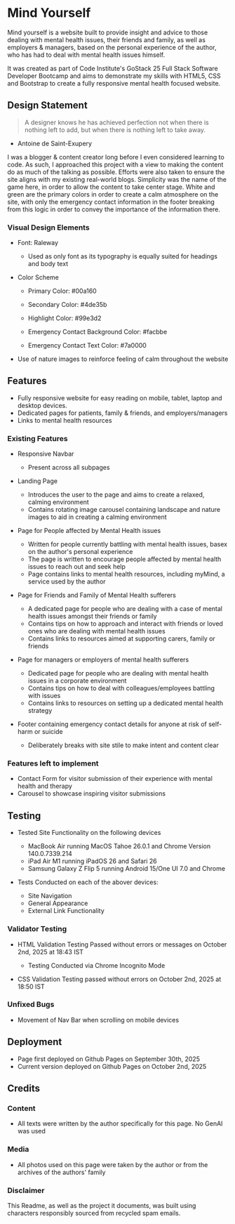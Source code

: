 # Mind Yourself

Mind yourself is a website built to provide insight and advice to those dealing with mental health issues, their friends and family, as well as employers & managers, based on the personal experience of the author, who has had to deal with mental health issues himself.

It was created as part of Code Institute's GoStack 25 Full Stack Software Developer Bootcamp and aims to demonstrate my skills with HTML5, CSS and Bootstrap to create a fully responsive mental health focused website.

## Design Statement

> A designer knows he has achieved perfection not when there is nothing left to add, but when there is nothing left to take away.
- Antoine de Saint-Exupery

I was a blogger & content creator long before I even considered learning to code. As such, I approached this project with a view to making the content do as much of the talking as possible. Efforts were also taken to ensure the site aligns with my existing real-world blogs. Simplicity was the name of the game here, in order to allow the content to take center stage. White and green are the primary colors in order to create a calm atmosphere on the site, with only the emergency contact information in the footer breaking from this logic in order to convey the importance of the information there.

### Visual Design Elements

- Font: Raleway
  - Used as only font as its typography is equally suited for headings and body text
- Color Scheme
  - Primary Color: #00a160
  - Secondary Color: #4de35b
  - Highlight Color: #99e3d2

  - Emergency Contact Background Color: #facbbe
  - Emergency Contact Text Color: #7a0000

- Use of nature images to reinforce feeling of calm throughout the website

## Features

- Fully responsive website for easy reading on mobile, tablet, laptop and desktop devices.
- Dedicated pages for patients, family & friends, and employers/managers
- Links to mental health resources

### Existing Features

- Responsive Navbar
  - Present across all subpages
    
- Landing Page
  - Introduces the user to the page and aims to create a relaxed, calming environment
  - Contains rotating image carousel containing landscape and nature images to aid in creating a calming environment

- Page for People affected by Mental Health issues
  -  Written for people currently battling with mental health issues, basex on the author's personal experience
  -  The page is written to encourage people affected by mental health issues to reach out and seek help
  -  Page contains links to mental health resources, including myMind, a service used by the author

- Page for Friends and Family of Mental Health sufferers
  - A dedicated page for people who are dealing with a case of mental health issues amongst their friends or family
  - Contains tips on how to approach and interact with friends or loved ones who are dealing with mental health issues
  - Contains links to resources aimed at supporting carers, family or friends
 
- Page for managers or employers of mental health sufferers
  - Dedicated page for people who are dealing with mental health issues in a corporate environment
  - Contains tips on how to deal with colleagues/employees battling with issues
  - Contains links to resources on setting up a dedicated mental health strategy
 
- Footer containing emergency contact details for anyone at risk of self-harm or suicide
  - Deliberately breaks with site stile to make intent and content clear

### Features left to implement

- Contact Form for visitor submission of their experience with mental health and therapy
- Carousel to showcase inspiring visitor submissions

## Testing

- Tested Site Functionality on the following devices
  - MacBook Air running MacOS Tahoe 26.0.1 and Chrome Version 140.0.7339.214
  - iPad Air M1 running iPadOS 26 and Safari 26
  - Samsung Galaxy Z Flip 5 running Android 15/One UI 7.0 and Chrome
 
- Tests Conducted on each of the abover devices:
  - Site Navigation
  - General Appearance
  - External Link Functionality

### Validator Testing

 - HTML Validation Testing Passed without errors or messages on October 2nd, 2025 at 18:43 IST
   - Testing Conducted via Chrome Incognito Mode

- CSS Validation Testing passed without errors on October 2nd, 2025 at 18:50 IST

### Unfixed Bugs

- Movement of Nav Bar when scrolling on mobile devices

## Deployment

- Page first deployed on Github Pages on September 30th, 2025
- Current version deployed on Github Pages on October 2nd, 2025

## Credits


### Content

- All texts were written by the author specifically for this page. No GenAI was used

### Media

- All photos used on this page were taken by the author or from the archives of the authors' family

### Disclaimer

This Readme, as well as the project it documents, was built using characters responsibly sourced from recycled spam emails.
